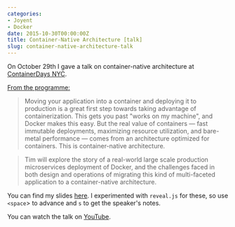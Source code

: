 ```yaml
---
categories:
- Joyent
- Docker
date: 2015-10-30T00:00:00Z
title: Container-Native Architecture [talk]
slug: container-native-architecture-talk
---
```


On October 29th I gave a talk on container-native architecture at [ContainerDays NYC](http://dynamicinfradays.org/events/2015-nyc/).

[From the programme:](http://dynamicinfradays.org/events/2015-nyc/programme.html#architecture)

>Moving your application into a container and deploying it to production is a great first step towards taking advantage of containerization. This gets you past "works on my machine", and Docker makes this easy. But the real value of containers &mdash; fast immutable deployments, maximizing resource utilization, and bare-metal performance &mdash; comes from an architecture optimized for containers. This is container-native architecture.

> Tim will explore the story of a real-world large scale production microservices deployment of Docker, and the challenges faced in both design and operations of migrating this kind of multi-faceted application to a container-native architecture.


You can find my slides [here](http://tgross.github.io/talk-containerdays-nyc-2015/#/). I experimented with `reveal.js` for these, so use `<space`> to advance and `s` to get the speaker's notes.

You can watch the talk on [YouTube](https://www.youtube.com/watch?v=08BuE6xyRnc).
